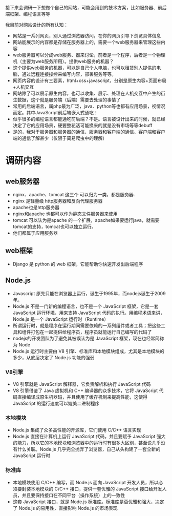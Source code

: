 接下来会调研一下想做个自己的网站，可能会用到的技术方案，比如服务器、前后端框架、编程语言等等

我目前对网站设计的所有认知：
+ 网站是一系列网页，别人通过浏览器访问，在你的网页引导下浏览具体信息
+ 网站能展示的内容都是存储在服务器上的，需要一个web服务器来管理这些内容
+ web服务器可以分成web服务、器来讨论，前者是一个程序，后者是一个物理机（主要为web服务所用）。提供web服务的机器？
+ 这个提供web服务的机器，可以是自己个人电脑，也可以租赁别人提供的电脑，通过远程连接操控来编写内容，部署服务等等。
+ 网页内容的设计有三要素，html+css+javascript，分别是原生内容+页面布局+人机交互
+ 网站除了可以展示原生内容，也可以收集、展示、处理在人机交互中产生的衍生数据，这个就是服务端（后端）需要去处理的事情了
+ 常用的后端语言，属php最为广泛，java、python等也都有应用场景，视情况而定。其中JavaScript前后端嵌入式通吃！
+ 似乎很多的编程语言都能通吃前后端？不是。语言被设计出来的时候，就已经决定了它的应用场景，硬要整花活可能换来的就是没有市场等等debuff
+ 是的，我对于服务器和服务器的通信、服务器和客户端的通信、客户端和客户端的通信了解甚少（仅限于简易爬虫中的理解）



# 调研内容
## web服务器
+ nginx、apache、tomcat 这三个 可以归为一类，都是服务器.
+ nginx 是轻量级 http服务器和反向代理服务器
+ apache也是http服务器
+ nginx和apache 也都可以作为静态文件服务器来使用
+ tomcat 可以认为是apache 的一个扩展，apache如果要运行java，就需要tomcat的支持，tomcat也可以独立运行。
+ 他们都属于应用服务器

## web框架
+ Django 是 python 的 web 框架，它能帮助你快速开发出后端程序


## Node.js
+ Javascript 原先只能在浏览器上运行，诞生于1995年，而nodejs诞生于2009年。
+ Node.js 不是一门新的编程语言，也不是一个 JavaScript 框架，它是一套 JavaScript 运行环境，用来支持 JavaScript 代码的执行。用编程术语来讲，Node.js 是一个 JavaScript 运行时（Runtime）
+ 所谓运行时，就是程序在运行期间需要依赖的一系列组件或者工具；把这些工具和组件打包在一起提供给程序员，程序员就能运行自己编写的代码了
+ nodejs的开发团队为了避免其被误认为是 JavaScript 框架，现在也经常简称为 Node
+ Node.js 运行时主要由 V8 引擎、标准库和本地模块组成，尤其是本地模块的多少，从底层决定了 Node.js 功能的强弱
### V8引擎
+ V8 引擎就是 JavaScript 解释器，它负责解析和执行 JavaScript 代码
+ V8 引擎借鉴了 Java 虚拟机和 C++ 编译器的众多技术，它将 JavaScript 代码直接编译成原生机器码，并且使用了缓存机制来提高性能，这使得 JavaScript 的运行速度可以媲美二进制程序

### 本地模块
+ Node.js 集成了众多高性能的开源库，它们使用 C/C++ 语言实现
+ Node.js 直接在计算机上运行 JavaScript 代码，并且要赋予 JavaScript 强大的能力，所以它的本地模块和浏览器中的运行时有很多大区别，甚至说几乎没有什么关联。Node.js 几乎完全抛弃了浏览器，自己从头构建了一套全新的 JavaScript 运行时

### 标准库
+ 本地模块使用 C/C++ 编写，而 Node.js 面向 JavaScript 开发人员，所以必须要封装本地模块的 C/C++ 接口，提供一套优雅的 JavaScript 接口给开发人员，并且要保持接口在不同平台（操作系统）上的一致性
+ 这套 JavaScript 接口，就是 Node.js 标准库。标准库是否优雅和强大，决定了 Node.js 的易用性，直接影响 Node.js 的市场表现
